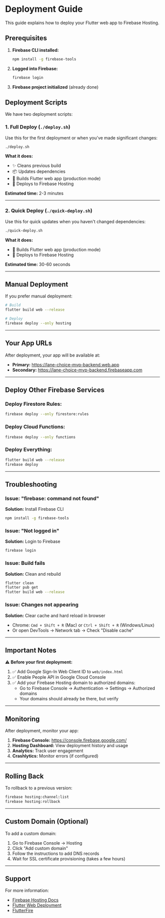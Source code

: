 # Deployment Guide

This guide explains how to deploy your Flutter web app to Firebase Hosting.

## Prerequisites

1. **Firebase CLI installed:**
   ```bash
   npm install -g firebase-tools
   ```

2. **Logged into Firebase:**
   ```bash
   firebase login
   ```

3. **Firebase project initialized** (already done)

## Deployment Scripts

We have two deployment scripts:

### 1. Full Deploy (`./deploy.sh`)

Use this for the first deployment or when you've made significant changes:

```bash
./deploy.sh
```

**What it does:**
- ✨ Cleans previous build
- 📦 Updates dependencies
- 🔨 Builds Flutter web app (production mode)
- 🚀 Deploys to Firebase Hosting

**Estimated time:** 2-3 minutes

---

### 2. Quick Deploy (`./quick-deploy.sh`)

Use this for quick updates when you haven't changed dependencies:

```bash
./quick-deploy.sh
```

**What it does:**
- 🔨 Builds Flutter web app (production mode)
- 🚀 Deploys to Firebase Hosting

**Estimated time:** 30-60 seconds

---

## Manual Deployment

If you prefer manual deployment:

```bash
# Build
flutter build web --release

# Deploy
firebase deploy --only hosting
```

---

## Your App URLs

After deployment, your app will be available at:

- **Primary:** https://lane-choice-mvp-backend.web.app
- **Secondary:** https://lane-choice-mvp-backend.firebaseapp.com

---

## Deploy Other Firebase Services

### Deploy Firestore Rules:
```bash
firebase deploy --only firestore:rules
```

### Deploy Cloud Functions:
```bash
firebase deploy --only functions
```

### Deploy Everything:
```bash
flutter build web --release
firebase deploy
```

---

## Troubleshooting

### Issue: "firebase: command not found"
**Solution:** Install Firebase CLI
```bash
npm install -g firebase-tools
```

### Issue: "Not logged in"
**Solution:** Login to Firebase
```bash
firebase login
```

### Issue: Build fails
**Solution:** Clean and rebuild
```bash
flutter clean
flutter pub get
flutter build web --release
```

### Issue: Changes not appearing
**Solution:** Clear cache and hard reload in browser
- Chrome: `Cmd + Shift + R` (Mac) or `Ctrl + Shift + R` (Windows/Linux)
- Or open DevTools → Network tab → Check "Disable cache"

---

## Important Notes

⚠️ **Before your first deployment:**

1. ✅ Add Google Sign-In Web Client ID to `web/index.html`
2. ✅ Enable People API in Google Cloud Console
3. ✅ Add your Firebase Hosting domain to authorized domains:
   - Go to Firebase Console → Authentication → Settings → Authorized domains
   - Your domains should already be there, but verify

---

## Monitoring

After deployment, monitor your app:

1. **Firebase Console:** https://console.firebase.google.com/
2. **Hosting Dashboard:** View deployment history and usage
3. **Analytics:** Track user engagement
4. **Crashlytics:** Monitor errors (if configured)

---

## Rolling Back

To rollback to a previous version:

```bash
firebase hosting:channel:list
firebase hosting:rollback
```

---

## Custom Domain (Optional)

To add a custom domain:

1. Go to Firebase Console → Hosting
2. Click "Add custom domain"
3. Follow the instructions to add DNS records
4. Wait for SSL certificate provisioning (takes a few hours)

---

## Support

For more information:
- [Firebase Hosting Docs](https://firebase.google.com/docs/hosting)
- [Flutter Web Deployment](https://docs.flutter.dev/deployment/web)
- [FlutterFire](https://firebase.flutter.dev/)
